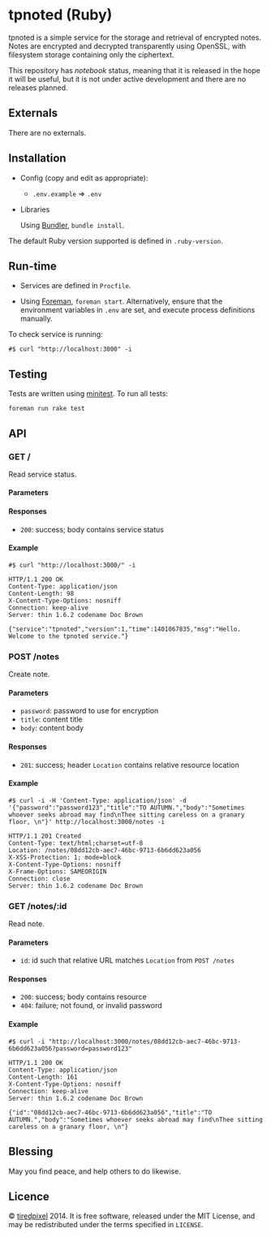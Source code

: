 # tpnoted (Ruby)

tpnoted is a simple service for the storage and retrieval of encrypted notes.
Notes are encrypted and decrypted transparently using OpenSSL, with filesystem
storage containing only the ciphertext.

This repository has *notebook* status, meaning that it is released in the hope
it will be useful, but it is not under active development and there are no
releases planned.


## Externals

There are no externals.


## Installation

- Config (copy and edit as appropriate):
  
  - `.env.example` => `.env`

- Libraries
  
  Using [Bundler](http://gembundler.com/), `bundle install`.

The default Ruby version supported is defined in `.ruby-version`.


## Run-time

- Services are defined in `Procfile`.

- Using [Foreman](http://ddollar.github.io/foreman/), `foreman start`.
  Alternatively, ensure that the environment variables in `.env` are set, and
  execute process definitions manually.

To check service is running:

    #$ curl "http://localhost:3000" -i


## Testing

Tests are written using [minitest](https://github.com/seattlerb/minitest).
To run all tests:

    foreman run rake test


## API

### GET /

Read service status.

#### Parameters

#### Responses

- `200`: success; body contains service status

#### Example

    #$ curl "http://localhost:3000/" -i

    HTTP/1.1 200 OK
    Content-Type: application/json
    Content-Length: 98
    X-Content-Type-Options: nosniff
    Connection: keep-alive
    Server: thin 1.6.2 codename Doc Brown
    
    {"service":"tpnoted","version":1,"time":1401067835,"msg":"Hello. Welcome to the tpnoted service."}


### POST /notes

Create note.

#### Parameters

- `password`: password to use for encryption
- `title`:    content title
- `body`:     content body

#### Responses

- `201`: success; header `Location` contains relative resource location

#### Example

    #$ curl -i -H 'Content-Type: application/json' -d '{"password":"password123","title":"TO AUTUMN.","body":"Sometimes whoever seeks abroad may find\nThee sitting careless on a granary floor, \n"}' http://localhost:3000/notes -i

    HTTP/1.1 201 Created
    Content-Type: text/html;charset=utf-8
    Location: /notes/08dd12cb-aec7-46bc-9713-6b6dd623a056
    X-XSS-Protection: 1; mode=block
    X-Content-Type-Options: nosniff
    X-Frame-Options: SAMEORIGIN
    Connection: close
    Server: thin 1.6.2 codename Doc Brown


### GET /notes/:id

Read note.

#### Parameters

- `id`: id such that relative URL matches `Location` from `POST /notes`

#### Responses

- `200`: success; body contains resource
- `404`: failure; not found, or invalid password

#### Example

    #$ curl -i "http://localhost:3000/notes/08dd12cb-aec7-46bc-9713-6b6dd623a056?password=password123"

    HTTP/1.1 200 OK
    Content-Type: application/json
    Content-Length: 161
    X-Content-Type-Options: nosniff
    Connection: keep-alive
    Server: thin 1.6.2 codename Doc Brown
    
    {"id":"08dd12cb-aec7-46bc-9713-6b6dd623a056","title":"TO AUTUMN.","body":"Sometimes whoever seeks abroad may find\nThee sitting careless on a granary floor, \n"}


## Blessing

May you find peace, and help others to do likewise.


## Licence

© [tiredpixel](http://www.tiredpixel.com) 2014.
It is free software, released under the MIT License, and may be redistributed
under the terms specified in `LICENSE`.
